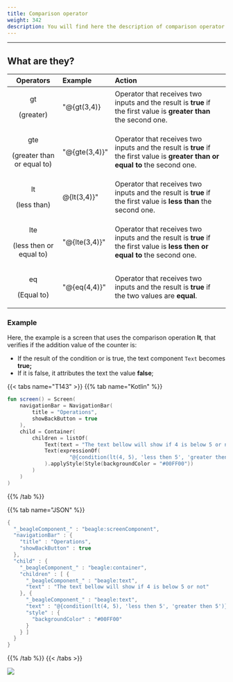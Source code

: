 ```yaml
---
title: Comparison operator
weight: 342
description: You will find here the description of comparison operator
---
```


---

## What are they? 

<table>
  <thead>
    <tr>
      <th style="text-align:center">Operators</th>
      <th style="text-align:left">Example</th>
      <th style="text-align:left">Action</th>
    </tr>
  </thead>
  <tbody>
    <tr>
      <td style="text-align:center">
        <p>gt</p>
        <p>(greater)</p>
      </td>
      <td style="text-align:left">&quot;@{gt(3,4)}</td>
      <td style="text-align:left">Operator that receives two inputs and the result is <b>true</b> if the first
        value is <b>greater than</b> the second one.</td>
    </tr>
    <tr>
      <td style="text-align:center">
        <p>gte</p>
        <p>(greater than or equal to)</p>
      </td>
      <td style="text-align:left">&quot;@{gte(3,4)}&quot;</td>
      <td style="text-align:left">Operator that receives two inputs and the result is <b>true </b>if the
        first value is <b>greater than or equal to</b> the second one.</td>
    </tr>
    <tr>
      <td style="text-align:center">
        <p>lt</p>
        <p>(less than)</p>
      </td>
      <td style="text-align:left">@{lt(3,4)}&quot;</td>
      <td style="text-align:left">Operator that receives two inputs and the result is <b>true</b> if the first
        value is<b> less than</b> the second one.</td>
    </tr>
    <tr>
      <td style="text-align:center">
        <p>lte</p>
        <p>(less then or equal to)</p>
      </td>
      <td style="text-align:left">&quot;@{lte(3,4)}&quot;</td>
      <td style="text-align:left">Operator that receives two inputs and the result is <b>true</b> if the first
        value is <b>less then or equal to </b>the second one.</td>
    </tr>
    <tr>
      <td style="text-align:center">
        <p>eq</p>
        <p>(Equal to)</p>
      </td>
      <td style="text-align:left">&quot;@{eq(4,4)}&quot;</td>
      <td style="text-align:left">Operator that receives two inputs and the result is <b>true</b> if the two
        values are <b>equal</b>.</td>
    </tr>
  </tbody>
</table>

### Example

Here, the example is a screen that uses the comparison operation **It**_,_ that verifies if the addition value of the counter is:

* If the result of the condition or is true, the text component `Text` becomes **true;**
* If it is false, it attributes the text the value **false**; 

{{< tabs name="T143" >}}
{{% tab name="Kotlin" %}}
```kotlin
fun screen() = Screen(
    navigationBar = NavigationBar(
        title = "Operations",
        showBackButton = true
    ),
    child = Container(
        children = listOf(
            Text(text = "The text bellow will show if 4 is below 5 or not"),
            Text(expressionOf(
                    "@{condition(lt(4, 5), 'less then 5', 'greater then 5')}")
            ).applyStyle(Style(backgroundColor = "#00FF00"))
        )
    )
)
```
{{% /tab %}}

{{% tab name="JSON" %}}
```kotlin
{
  "_beagleComponent_" : "beagle:screenComponent",
  "navigationBar" : {
    "title" : "Operations",
    "showBackButton" : true
  },
  "child" : {
    "_beagleComponent_" : "beagle:container",
    "children" : [ {
      "_beagleComponent_" : "beagle:text",
      "text" : "The text bellow will show if 4 is below 5 or not"
    }, {
      "_beagleComponent_" : "beagle:text",
      "text" : "@{condition(lt(4, 5), 'less then 5', 'greater then 5')}",
      "style" : {
        "backgroundColor" : "#00FF00"
      }
    } ]
  }
}
```
{{% /tab %}}
{{< /tabs >}}

![](/comparison.png)

